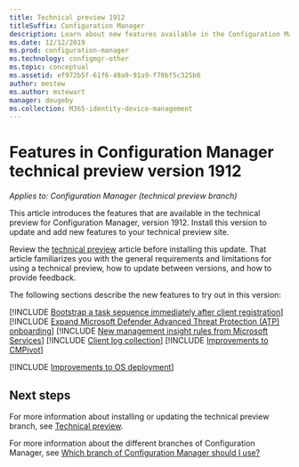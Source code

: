 ```yaml
---
title: Technical preview 1912
titleSuffix: Configuration Manager
description: Learn about new features available in the Configuration Manager technical preview branch version 1912.
ms.date: 12/12/2019
ms.prod: configuration-manager
ms.technology: configmgr-other
ms.topic: conceptual
ms.assetid: ef972b5f-61f6-49a9-91a9-f70bf5c325b0
author: mestew
ms.author: mstewart
manager: dougeby
ms.collection: M365-identity-device-management
---
```


# Features in Configuration Manager technical preview version 1912

*Applies to: Configuration Manager (technical preview branch)*

This article introduces the features that are available in the technical preview for Configuration Manager, version 1912. Install this version to update and add new features to your technical preview site.

Review the [technical preview](/sccm/core/get-started/technical-preview) article before installing this update. That article familiarizes you with the general requirements and limitations for using a technical preview, how to update between versions, and how to provide feedback.

The following sections describe the new features to try out in this version:

<!-- [!INCLUDE [Example feature name](includes/1912/1234567.md)] -->

[!INCLUDE [Bootstrap a task sequence immediately after client registration](includes/1912/5526972.md)]
[!INCLUDE [Expand Microsoft Defender Advanced Threat Protection (ATP) onboarding](includes/1912/5229962.md)]
[!INCLUDE [New management insight rules from Microsoft Services](includes/1912/3607758.md)]
[!INCLUDE [Client log collection](includes/1912/4226618.md)]
[!INCLUDE [Improvements to CMPivot](includes/1912/5870934.md)]

[!INCLUDE [Improvements to OS deployment](includes/1912/5842295.md)]
<!--5842295,5573175,5690481-->

<!--
## General known issues

[!INCLUDE [Hardware inventory reports](includes/1912/known-issue-osd.md)]
-->

## Next steps

For more information about installing or updating the technical preview branch, see [Technical preview](/sccm/core/get-started/technical-preview).

For more information about the different branches of Configuration Manager, see [Which branch of Configuration Manager should I use?](/sccm/core/understand/which-branch-should-i-use)
